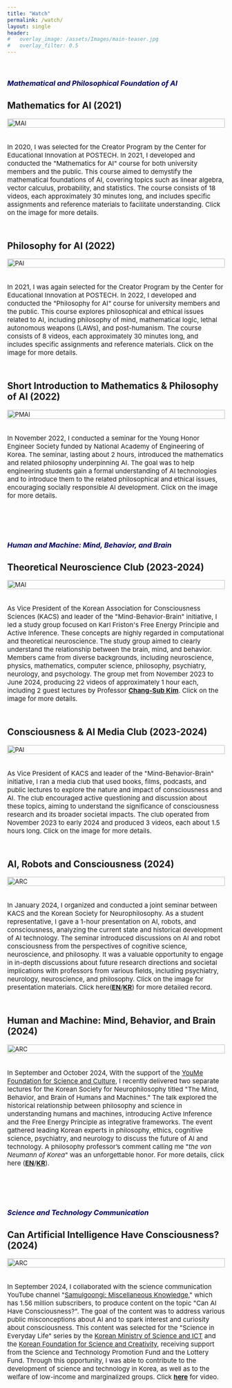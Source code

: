 ```yaml
---
title: "Watch"
permalink: /watch/
layout: single
header:
#   overlay_image: /assets/Images/main-teaser.jpg
#   overlay_filter: 0.5
---
```


<br>

### _<span style="color:#000066;">Mathematical and Philosophical Foundation of AI</span>_

<div style="margin-bottom: 40px;">
  <h2>Mathematics for AI (2021)</h2>
  <div style="display: flex; flex-wrap: wrap; gap: 20px; align-items: flex-start;">
    <div style="flex: 1; min-width: 200px;">
      <a href="https://youtube.com/playlist?list=PLfWS6_PaCSutSAC7Vu8VHS2uc594cQigv&si=PUY67hIfze3kvEeO">
        <img src="/assets/images/Watch/MAI.png" alt="MAI" style="width: 100%; height: auto;">
      </a>
    </div>
    <div style="flex: 2; min-width: 300px;">
      <p style="font-size:15px;">In 2020, I was selected for the Creator Program by the Center for Educational Innovation at POSTECH. In 2021, I developed and conducted the "Mathematics for AI" course for both university members and the public. This course aimed to demystify the mathematical foundations of AI, covering topics such as linear algebra, vector calculus, probability, and statistics. The course consists of 18 videos, each approximately 30 minutes long, and includes specific assignments and reference materials to facilitate understanding. Click on the image for more details.</p>
    </div>
  </div>
</div>

<div style="margin-bottom: 40px;">
  <h2>Philosophy for AI (2022)</h2>
  <div style="display: flex; flex-wrap: wrap; gap: 20px; align-items: flex-start;">
    <div style="flex: 1; min-width: 200px;">
      <a href="https://youtube.com/playlist?list=PLfWS6_PaCSusXxpOxUSs6ONTln3pHWALy&si=xhr-Y8JY3Y6_xmuw">
        <img src="/assets/images/Watch/PAI.png" alt="PAI" style="width: 100%; height: auto;">
      </a>
    </div>
    <div style="flex: 2; min-width: 300px;">
      <p style="font-size:15px;">In 2021, I was again selected for the Creator Program by the Center for Educational Innovation at POSTECH. In 2022, I developed and conducted the "Philosophy for AI" course for university members and the public. This course explores philosophical and ethical issues related to AI, including philosophy of mind, mathematical logic, lethal autonomous weapons (LAWs), and post-humanism. The course consists of 8 videos, each approximately 30 minutes long, and includes specific assignments and reference materials. Click on the image for more details.</p>
    </div>
  </div>
</div>

<div style="margin-bottom: 40px;">
  <h2>Short Introduction to Mathematics & Philosophy of AI (2022)</h2>
  <div style="display: flex; flex-wrap: wrap; gap: 20px; align-items: flex-start;">
    <div style="flex: 1; min-width: 200px;">
      <a href="https://drive.google.com/file/d/1P1k_OxZnhOZCkHcNpULLXdLxn_iVlUZR/view?usp=sharing">
        <img src="/assets/images/Watch/2022 YEHS.jpg" alt="PMAI" style="width: 100%; height: auto;">
      </a>
    </div>
    <div style="flex: 2; min-width: 300px;">
      <p style="font-size:15px;">In November 2022, I conducted a seminar for the Young Honor Engineer Society funded by National Academy of Engineering of Korea. The seminar, lasting about 2 hours, introduced the mathematics and related philosophy underpinning AI. The goal was to help engineering students gain a formal understanding of AI technologies and to introduce them to the related philosophical and ethical issues, encouraging socially responsible AI development. Click on the image for more details.</p>
    </div>
  </div>
</div>

<br>

### _<span style="color:#000066;">Human and Machine: Mind, Behavior, and Brain</span>_

<div style="margin-bottom: 40px;">
  <h2>Theoretical Neuroscience Club (2023-2024)</h2>
  <div style="display: flex; flex-wrap: wrap; gap: 20px; align-items: flex-start;">
    <div style="flex: 1; min-width: 200px;">
      <a href="https://youtube.com/playlist?list=PLBan6Afp0tlTxmfm83MkMnW1vOt1k3Ic2&si=nxtGxp3m5ZXzfkKn">
        <img src="/assets/images/Watch/AIF.png" alt="MAI" style="width: 100%; height: auto;">
      </a>
    </div>
    <div style="flex: 2; min-width: 300px;">
      <p style="font-size:15px;">As Vice President of the Korean Association for Consciousness Sciences (KACS) and leader of the "Mind-Behavior-Brain" initiative, I led a study group focused on Karl Friston's Free Energy Principle and Active Inference. These concepts are highly regarded in computational and theoretical neuroscience. The study group aimed to clearly understand the relationship between the brain, mind, and behavior. Members came from diverse backgrounds, including neuroscience, physics, mathematics, computer science, philosophy, psychiatry, neurology, and psychology. The group met from November 2023 to June 2024, producing 22 videos of approximately 1 hour each, including 2 guest lectures by Professor <a href="https://scholar.google.com/citations?user=brhWmCwAAAAJ&hl=en"><strong>Chang-Sub Kim</strong></a>. Click on the image for more details.</p>
    </div>
  </div>
</div>

<div style="margin-bottom: 40px;">
  <h2>Consciousness & AI Media Club (2023-2024)</h2>
  <div style="display: flex; flex-wrap: wrap; gap: 20px; align-items: flex-start;">
    <div style="flex: 1; min-width: 200px;">
      <a href="https://youtube.com/playlist?list=PLBan6Afp0tlTPZ_bE8VyHzyCy4EVRFv4b&si=Azf6sgAu3-oAnZKS">
        <img src="/assets/images/Watch/Book_Club.png" alt="PAI" style="width: 100%; height: auto;">
      </a>
    </div>
    <div style="flex: 2; min-width: 300px;">
      <p style="font-size:15px;">As Vice President of KACS and leader of the "Mind-Behavior-Brain" initiative, I ran a media club that used books, films, podcasts, and public lectures to explore the nature and impact of consciousness and AI. The club encouraged active questioning and discussion about these topics, aiming to understand the significance of consciousness research and its broader societal impacts. The club operated from November 2023 to early 2024 and produced 3 videos, each about 1.5 hours long. Click on the image for more details.</p>
    </div>
  </div>
</div>

<div style="margin-bottom: 40px;">
  <h2>AI, Robots and Consciousness (2024)</h2>
  <div style="display: flex; flex-wrap: wrap; gap: 20px; align-items: flex-start;">
    <div style="flex: 1; min-width: 200px;">
      <a href="https://drive.google.com/file/d/1frsBtLaWxgzp_V4lx0aq6eoky8YJbt2A/view?usp=sharing">
        <img src="/assets/images/Watch/2024KACSxKSNP.jpg" alt="ARC" style="width: 100%; height: auto;">
      </a>
    </div>
    <div style="flex: 2; min-width: 300px;">
      <p style="font-size:15px;">In January 2024, I organized and conducted a joint seminar between KACS and the Korean Society for Neurophilosophy. As a student representative, I gave a 1-hour presentation on AI, robots, and consciousness, analyzing the current state and historical development of AI technology. The seminar introduced discussions on AI and robot consciousness from the perspectives of cognitive science, neuroscience, and philosophy. It was a valuable opportunity to engage in in-depth discussions about future research directions and societal implications with professors from various fields, including psychiatry, neurology, neuroscience, and philosophy. Click on the image for presentation materials. Click here(<a href="http://lee-dohyeon.github.io/movement/KACS-x-KSCN-Meeting-en/"><strong>EN</strong></a>/<a href="http://lee-dohyeon.github.io/movement/KACS-x-KSCN-Meeting-kr/"><strong>KR</strong></a>) for more detailed record.</p>
    </div>
  </div>
</div>

<div style="margin-bottom: 40px;">
  <h2>Human and Machine: Mind, Behavior, and Brain (2024)</h2>
  <div style="display: flex; flex-wrap: wrap; gap: 20px; align-items: flex-start;">
    <div style="flex: 1; min-width: 200px;">
      <a href="https://docs.google.com/presentation/d/1i8YPnRSBVLso1glDznnC1OEhRY_7MzqNlhISer8BpuM/edit?usp=sharing">
        <img src="/assets/images/posts/2024/Q4/2024-10-26-Presentation in Korean Society for Neurophilosophy/241004_1.jpeg" alt="ARC" style="width: 100%; height: auto;">
      </a>
    </div>
    <div style="flex: 2; min-width: 300px;">
      <p style="font-size:15px;">In September and October 2024, With the support of the <a href="http://www.youmeacademy.org/index.html">YouMe Foundation for Science and Culture</a>, I recently delivered two separate lectures for the Korean Society for Neurophilosophy titled "The Mind, Behavior, and Brain of Humans and Machines." The talk explored the historical relationship between philosophy and science in understanding humans and machines, introducing Active Inference and the Free Energy Principle as integrative frameworks. The event gathered leading Korean experts in philosophy, ethics, cognitive science, psychiatry, and neurology to discuss the future of AI and technology. A philosophy professor’s comment calling me "<i>the von Neumann of Korea</i>" was an unforgettable honor. For more details, click here (<strong><a href="https://lee-dohyeon.github.io/movement/Presentation-in-Korean-Society-for-Neurophilosophy-en/">EN</a></strong>/<strong><a href="https://lee-dohyeon.github.io/movement/Presentation-in-Korean-Society-for-Neurophilosophy-kr/">KR</a></strong>).</p>
    </div>
  </div>
</div>

<br>

### _<span style="color:#000066;">Science and Technology Communication</span>_

<div style="margin-bottom: 40px;">
  <h2>Can Artificial Intelligence Have Consciousness? (2024)</h2>
  <div style="display: flex; flex-wrap: wrap; gap: 20px; align-items: flex-start;">
    <div style="flex: 1; min-width: 200px;">
      <a href="https://youtu.be/4LbD9b8L1qU?si=W2_0ThTqdy_psLPT">
        <img src="/assets/images/Watch/Can AI.jpg" alt="ARC" style="width: 100%; height: auto;">
      </a>
    </div>
    <div style="flex: 2; min-width: 300px;">
      <p style="font-size:15px;">In September 2024, I collaborated with the science communication YouTube channel "<a href="https://www.youtube.com/@%EC%82%AC%EB%AC%BC%EA%B6%81%EC%9D%B4">Samulgoongi: Miscellaneous Knowledge,</a>" which has 1.56 million subscribers, to produce content on the topic "Can AI Have Consciousness?". The goal of the content was to address various public misconceptions about AI and to spark interest and curiosity about consciousness. This content was selected for the "Science in Everyday Life" series by the <a href="https://www.msit.go.kr/index.do">Korean Ministry of Science and ICT</a> and the <a href="https://www.kosac.re.kr/main">Korean Foundation for Science and Creativity</a>, receiving support from the Science and Technology Promotion Fund and the Lottery Fund. Through this opportunity, I was able to contribute to the development of science and technology in Korea, as well as to the welfare of low-income and marginalized groups. Click <a href="https://youtu.be/4LbD9b8L1qU?si=W2_0ThTqdy_psLPT"><strong>here</strong></a> for video.
